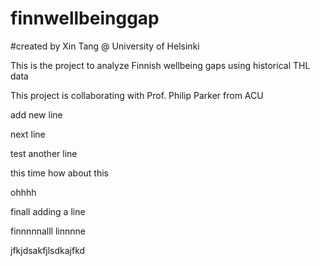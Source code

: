 # finnwellbeinggap

#created by Xin Tang @ University of Helsinki

This is the project to analyze Finnish wellbeing gaps using historical THL data

This project is collaborating with Prof. Philip Parker from ACU

add new line

next line


test another line

this time
how about this

ohhhh

finall
adding a line


finnnnnalll linnnne


jfkjdsakfjlsdkajfkd